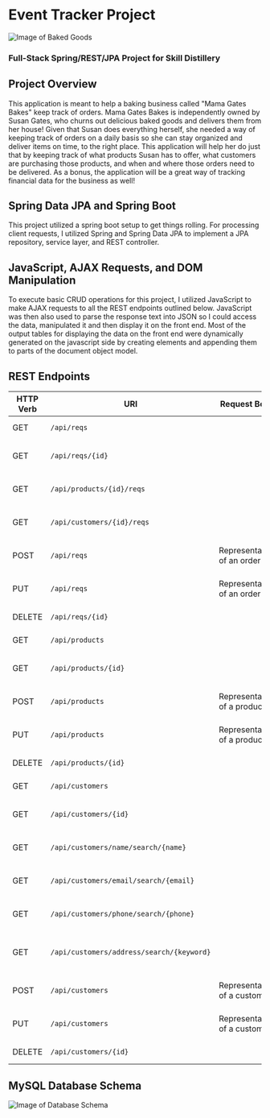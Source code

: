 # Event Tracker Project
![Image of Baked Goods](https://images.pexels.com/photos/1070946/pexels-photo-1070946.jpeg?auto=compress&cs=tinysrgb&dpr=2&h=750&w=1260)

### Full-Stack Spring/REST/JPA Project for Skill Distillery

## Project Overview
This application is meant to help a baking business called "Mama Gates Bakes" keep track of orders. Mama Gates Bakes is independently owned by Susan Gates, who churns out delicious baked goods and delivers them from her house! Given that Susan does everything herself, she needed a way of keeping track of orders on a daily basis so she can stay organized and deliver items on time, to the right place. This application will help her do just that by keeping track of what products Susan has to offer, what customers are purchasing those products, and when and where those orders need to be delivered. As a bonus, the application will be a great way of tracking financial data for the business as well!

## Spring Data JPA and Spring Boot
This project utilized a spring boot setup to get things rolling. For processing client requests, I utilized Spring and Spring Data JPA to implement a JPA repository, service layer, and REST controller.

## JavaScript, AJAX Requests, and DOM Manipulation
To execute basic CRUD operations for this project, I utilized JavaScript to make AJAX requests to all the REST endpoints outlined below. JavaScript was then also used to parse the response text into JSON so I could access the data, manipulated it and then display it on the front end. Most of the output tables for displaying the data on the front end were dynamically generated on the javascript side by creating elements and appending them to parts of the document object model.

## REST Endpoints

| HTTP Verb | URI                                 | Request Body                           | Response Body                        | Purpose                          |
|-----------|-------------------------------------|----------------------------------------|--------------------------------------|----------------------------------|
| GET       | `/api/reqs`                         |                                        | List of all orders                   | Get all orders                   |
| GET       | `/api/reqs/{id}`                    |                                        | Representation of a single order     | Get order by ID                  |   
| GET       | `/api/products/{id}/reqs`           |                                        | List of orders                       | Get orders by product            |
| GET       | `/api/customers/{id}/reqs`          |                                        | List of orders                       | Get orders by customer           |
| POST      | `/api/reqs`                         | Representation of an order             | Representation of created order      | Create a new order               |
| PUT       | `/api/reqs`                         | Representation of an order             | Representation of updated order      | Update or replace an order       |
| DELETE    | `/api/reqs/{id}`                    |                                        | Boolean - isDeleted                  | Delete an order                  |
| GET       | `/api/products`                     |                                        | List of all products                 | Get all products                 |
| GET       | `/api/products/{id}`                |                                        | Representation of a single product   | Get product by ID                |
| POST      | `/api/products`                     | Representation of a product            | Representation of created product    | Create a new product             |
| PUT       | `/api/products`                     | Representation of a product            | Representation of updated product    | Update or replace a product      |
| DELETE    | `/api/products/{id}`                |                                        | Boolean - isDeleted                  | Delete a product                 |
| GET       | `/api/customers`                    |                                        | List of all customers                | Get all customers                |
| GET       | `/api/customers/{id}`               |                                        | Representation of a single customer  | Get customer by ID               |
| GET       | `/api/customers/name/search/{name}` |                                        | List of customers                    | Search customers by name         |
| GET       | `/api/customers/email/search/{email}` |                                      | List of customers                    | Search customers by email        |
| GET       | `/api/customers/phone/search/{phone}` |                                      | List of customers                    | Search customers by phone        |
| GET       | `/api/customers/address/search/{keyword}`|                                   | List of customers                    | Search customers by address      |
| POST      | `/api/customers`                    | Representation of a customer           | Representation of created customer   | Create a new customer            |
| PUT       | `/api/customers`                    | Representation of a customer           | Representation of updated customer   | Update or replace a customer     |
| DELETE    | `/api/customers/{id}`               |                                        | Boolean - isDeleted                  | Delete a customer                |

## MySQL Database Schema
![Image of Database Schema](file:///Users/robison/SD/Java/EventTracker/OrderTracker/src/main/resources/static/js/schema.jpg)
